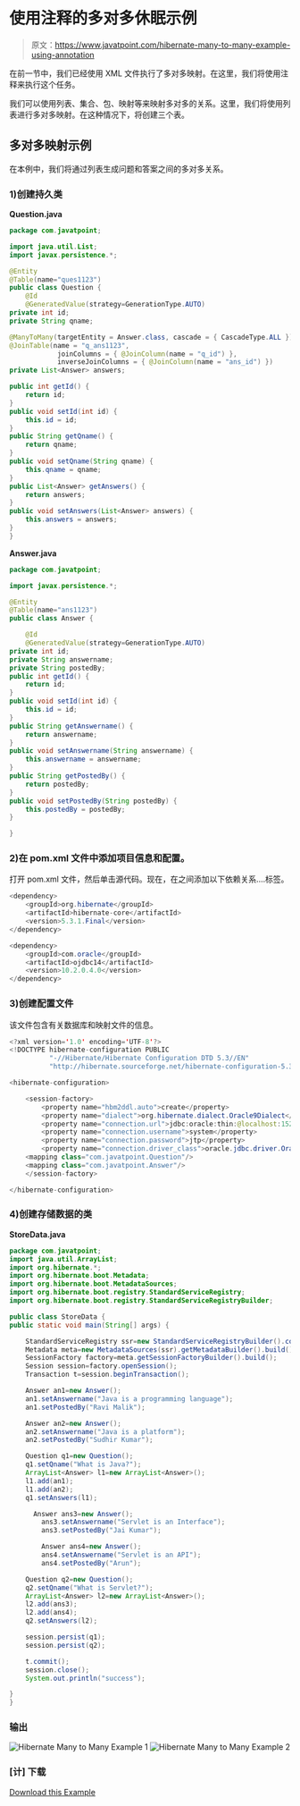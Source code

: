 # 使用注释的多对多休眠示例

> 原文：<https://www.javatpoint.com/hibernate-many-to-many-example-using-annotation>

在前一节中，我们已经使用 XML 文件执行了多对多映射。在这里，我们将使用注释来执行这个任务。

我们可以使用列表、集合、包、映射等来映射多对多的关系。这里，我们将使用列表进行多对多映射。在这种情况下，将创建三个表。

## 多对多映射示例

在本例中，我们将通过列表生成问题和答案之间的多对多关系。

### 1)创建持久类

**Question.java**

```java
package com.javatpoint;  

import java.util.List;
import javax.persistence.*;  

@Entity
@Table(name="ques1123")
public class Question {  
	@Id
	@GeneratedValue(strategy=GenerationType.AUTO)
private int id;  
private String qname; 

@ManyToMany(targetEntity = Answer.class, cascade = { CascadeType.ALL })
@JoinTable(name = "q_ans1123", 
			joinColumns = { @JoinColumn(name = "q_id") }, 
			inverseJoinColumns = { @JoinColumn(name = "ans_id") })
private List<Answer> answers;

public int getId() {
	return id;
}
public void setId(int id) {
	this.id = id;
}
public String getQname() {
	return qname;
}
public void setQname(String qname) {
	this.qname = qname;
}
public List<Answer> getAnswers() {
	return answers;
}
public void setAnswers(List<Answer> answers) {
	this.answers = answers;
}    
}

```

**Answer.java**

```java
package com.javatpoint;

import javax.persistence.*;

@Entity
@Table(name="ans1123")
public class Answer { 

	@Id
	@GeneratedValue(strategy=GenerationType.AUTO)
private int id;  
private String answername;  
private String postedBy;  
public int getId() {
	return id;
}
public void setId(int id) {
	this.id = id;
}
public String getAnswername() {
	return answername;
}
public void setAnswername(String answername) {
	this.answername = answername;
}
public String getPostedBy() {
	return postedBy;
}
public void setPostedBy(String postedBy) {
	this.postedBy = postedBy;
}

}  

```

### 2)在 pom.xml 文件中添加项目信息和配置。

打开 pom.xml 文件，然后单击源代码。现在，在<dependencies>之间添加以下依赖关系....</dependencies>标签。

```java
<dependency>  
    <groupId>org.hibernate</groupId>  
    <artifactId>hibernate-core</artifactId>  
    <version>5.3.1.Final</version>  
</dependency>  

```

```java
<dependency>  
    <groupId>com.oracle</groupId>  
    <artifactId>ojdbc14</artifactId>  
    <version>10.2.0.4.0</version>  
</dependency>  

```

### 3)创建配置文件

该文件包含有关数据库和映射文件的信息。

```java
<?xml version='1.0' encoding='UTF-8'?>  
<!DOCTYPE hibernate-configuration PUBLIC  
          "-//Hibernate/Hibernate Configuration DTD 5.3//EN"  
          "http://hibernate.sourceforge.net/hibernate-configuration-5.3.dtd">  

<hibernate-configuration>  

    <session-factory>  
        <property name="hbm2ddl.auto">create</property>  
        <property name="dialect">org.hibernate.dialect.Oracle9Dialect</property>  
        <property name="connection.url">jdbc:oracle:thin:@localhost:1521:xe</property>  
        <property name="connection.username">system</property>  
        <property name="connection.password">jtp</property>  
        <property name="connection.driver_class">oracle.jdbc.driver.OracleDriver</property>  
    <mapping class="com.javatpoint.Question"/>  
    <mapping class="com.javatpoint.Answer"/>
    </session-factory>  

</hibernate-configuration>

```

### 4)创建存储数据的类

**StoreData.java**

```java
package com.javatpoint;  
import java.util.ArrayList;  
import org.hibernate.*;
import org.hibernate.boot.Metadata;
import org.hibernate.boot.MetadataSources;
import org.hibernate.boot.registry.StandardServiceRegistry;
import org.hibernate.boot.registry.StandardServiceRegistryBuilder;

public class StoreData {  
public static void main(String[] args) {  

	StandardServiceRegistry ssr=new StandardServiceRegistryBuilder().configure("hibernate.cfg.xml").build();  
    Metadata meta=new MetadataSources(ssr).getMetadataBuilder().build();  
    SessionFactory factory=meta.getSessionFactoryBuilder().build();  
    Session session=factory.openSession();  
    Transaction t=session.beginTransaction();    

	Answer an1=new Answer();
	an1.setAnswername("Java is a programming language");
	an1.setPostedBy("Ravi Malik");

	Answer an2=new Answer();
	an2.setAnswername("Java is a platform");
	an2.setPostedBy("Sudhir Kumar");

	Question q1=new Question();
	q1.setQname("What is Java?");
	ArrayList<Answer> l1=new ArrayList<Answer>();
	l1.add(an1);
	l1.add(an2);
	q1.setAnswers(l1);

	  Answer ans3=new Answer();  
	    ans3.setAnswername("Servlet is an Interface");  
	    ans3.setPostedBy("Jai Kumar");  

	    Answer ans4=new Answer();  
	    ans4.setAnswername("Servlet is an API");  
	    ans4.setPostedBy("Arun");  

	Question q2=new Question();
	q2.setQname("What is Servlet?");
	ArrayList<Answer> l2=new ArrayList<Answer>();
	l2.add(ans3);
	l2.add(ans4);
	q2.setAnswers(l2);

    session.persist(q1);  
    session.persist(q2);  

    t.commit();  
    session.close();  
    System.out.println("success");  

}  
} 

```

### 输出

![Hibernate Many to Many Example 1](../img/6949916f53bcfc9972b2aa7c2b43a539.png) ![Hibernate Many to Many Example 2](../img/42c89ab2bde290723024df9323c67ff8.png)

### [计] 下载

[Download this Example](src/hb/mtmannotation.zip)